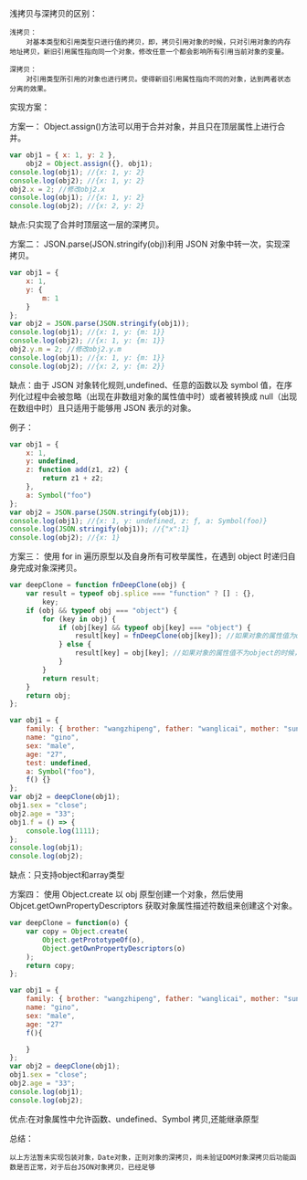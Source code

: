 浅拷贝与深拷贝的区别：

    浅拷贝：
        对基本类型和引用类型只进行值的拷贝，即，拷贝引用对象的时候，只对引用对象的内存地址拷贝，新旧引用属性指向同一个对象，修改任意一个都会影响所有引用当前对象的变量。

    深拷贝：
        对引用类型所引用的对象也进行拷贝。使得新旧引用属性指向不同的对象，达到两者状态分离的效果。

实现方案：

方案一：
Object.assign()方法可以用于合并对象，并且只在顶层属性上进行合并。

```javascript
var obj1 = { x: 1, y: 2 },
    obj2 = Object.assign({}, obj1);
console.log(obj1); //{x: 1, y: 2}
console.log(obj2); //{x: 1, y: 2}
obj2.x = 2; //修改obj2.x
console.log(obj1); //{x: 1, y: 2}
console.log(obj2); //{x: 2, y: 2}
```

缺点:只实现了合并时顶层这一层的深拷贝。

方案二：
JSON.parse(JSON.stringify(obj))利用 JSON 对象中转一次，实现深拷贝。

```javascript
var obj1 = {
    x: 1,
    y: {
        m: 1
    }
};
var obj2 = JSON.parse(JSON.stringify(obj1));
console.log(obj1); //{x: 1, y: {m: 1}}
console.log(obj2); //{x: 1, y: {m: 1}}
obj2.y.m = 2; //修改obj2.y.m
console.log(obj1); //{x: 1, y: {m: 1}}
console.log(obj2); //{x: 2, y: {m: 2}}
```

缺点：由于 JSON 对象转化规则,undefined、任意的函数以及 symbol 值，在序列化过程中会被忽略（出现在非数组对象的属性值中时）或者被转换成 null（出现在数组中时）且只适用于能够用 JSON 表示的对象。

例子：

```javascript
var obj1 = {
    x: 1,
    y: undefined,
    z: function add(z1, z2) {
        return z1 + z2;
    },
    a: Symbol("foo")
};
var obj2 = JSON.parse(JSON.stringify(obj1));
console.log(obj1); //{x: 1, y: undefined, z: ƒ, a: Symbol(foo)}
console.log(JSON.stringify(obj1)); //{"x":1}
console.log(obj2); //{x: 1}
```

方案三：
使用 for in 遍历原型以及自身所有可枚举属性，在遇到 object 时递归自身完成对象深拷贝。

```javascript
var deepClone = function fnDeepClone(obj) {
    var result = typeof obj.splice === "function" ? [] : {},
        key;
    if (obj && typeof obj === "object") {
        for (key in obj) {
            if (obj[key] && typeof obj[key] === "object") {
                result[key] = fnDeepClone(obj[key]); //如果对象的属性值为object的时候，递归调用deepClone，即再把某个值对象复制一份到新的对象的对应值中
            } else {
                result[key] = obj[key]; //如果对象的属性值不为object的时候，直接复制参数对象的每一个键/值到新对象对应的键/值中
            }
        }
        return result;
    }
    return obj;
};

var obj1 = {
    family: { brother: "wangzhipeng", father: "wanglicai", mother: "sunaiyun" },
    name: "gino",
    sex: "male",
    age: "27",
    test: undefined,
    a: Symbol("foo"),
    f() {}
};
var obj2 = deepClone(obj1);
obj1.sex = "close";
obj2.age = "33";
obj1.f = () => {
    console.log(1111);
};
console.log(obj1);
console.log(obj2);
```
缺点：只支持object和array类型

方案四：
使用 Object.create 以 obj 原型创建一个对象，然后使用 Objcet.getOwnPropertyDescriptors 获取对象属性描述符数组来创建这个对象。

```javascript
var deepClone = function(o) {
    var copy = Object.create(
        Object.getPrototypeOf(o),
        Object.getOwnPropertyDescriptors(o)
    );
    return copy;
};

var obj1 = {
    family: { brother: "wangzhipeng", father: "wanglicai", mother: "sunaiyun" },
    name: "gino",
    sex: "male",
    age: "27"
    f(){

    }
};
var obj2 = deepClone(obj1);
obj1.sex = "close";
obj2.age = "33";
console.log(obj1);
console.log(obj2);
```

优点:在对象属性中允许函数、undefined、Symbol 拷贝,还能继承原型

总结：

    以上方法暂未实现包装对象，Date对象，正则对象的深拷贝，尚未验证DOM对象深拷贝后功能函数是否正常，对于后台JSON对象拷贝，已经足够